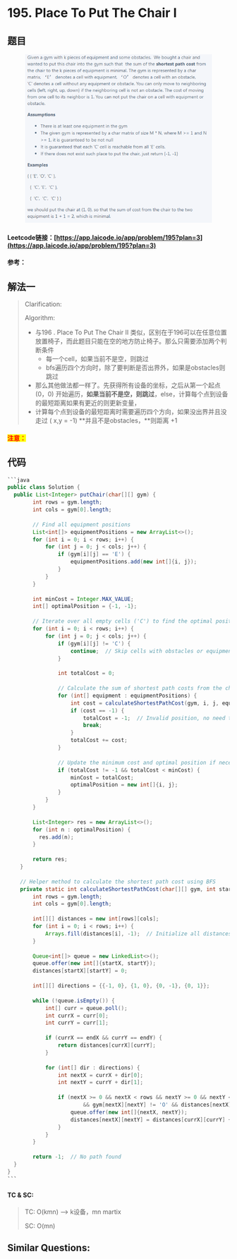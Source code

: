 # 195. Place To Put The Chair I

## 题目

<figure><img src=".gitbook/assets/image (4) (3).png" alt=""><figcaption></figcaption></figure>

#### Leetcode链接：[https://app.laicode.io/app/problem/195?plan=3](https://app.laicode.io/app/problem/195?plan=3)

#### 参考：

## 解法一

> Clarification:&#x20;
>
> Algorithm:&#x20;
>
> * 与196 . Place To Put The Chair II 类似，区别在于196可以在任意位置放置椅子，而此题目只能在空的地方防止椅子。那么只需要添加两个判断条件
>   * 每一个cell，如果当前不是空，则跳过
>   * bfs遍历四个方向时，除了要判断是否出界外，如果是obstacles则跳过
> * 那么其他做法都一样了。先获得所有设备的坐标，之后从第一个起点(0，0) 开始遍历，**如果当前不是空，则跳过**，else，计算每个点到设备的最短距离如果有更近的则更新变量，
> * 计算每个点到设备的最短距离时需要遍历四个方向，如果没出界并且没走过 ( x,y = -1) **并且不是obstacles，**则距离 +1

#### <mark style="color:red;">注意：</mark>

## 代码

````java
```java
public class Solution {
  public List<Integer> putChair(char[][] gym) {
        int rows = gym.length;
        int cols = gym[0].length;

        // Find all equipment positions
        List<int[]> equipmentPositions = new ArrayList<>();
        for (int i = 0; i < rows; i++) {
            for (int j = 0; j < cols; j++) {
                if (gym[i][j] == 'E') {
                    equipmentPositions.add(new int[]{i, j});
                }
            }
        }

        int minCost = Integer.MAX_VALUE;
        int[] optimalPosition = {-1, -1};

        // Iterate over all empty cells ('C') to find the optimal position
        for (int i = 0; i < rows; i++) {
            for (int j = 0; j < cols; j++) {
                if (gym[i][j] != 'C') {
                    continue;  // Skip cells with obstacles or equipment
                }

                int totalCost = 0;

                // Calculate the sum of shortest path costs from the chair to all equipment positions
                for (int[] equipment : equipmentPositions) {
                    int cost = calculateShortestPathCost(gym, i, j, equipment[0], equipment[1]);
                    if (cost == -1) {
                        totalCost = -1;  // Invalid position, no need to continue calculating costs
                        break;
                    }
                    totalCost += cost;
                }

                // Update the minimum cost and optimal position if necessary
                if (totalCost != -1 && totalCost < minCost) {
                    minCost = totalCost;
                    optimalPosition = new int[]{i, j};
                }
            }
        }

        List<Integer> res = new ArrayList<>();
        for (int n : optimalPosition) {
          res.add(n);
        }

        return res;
    }

    // Helper method to calculate the shortest path cost using BFS
    private static int calculateShortestPathCost(char[][] gym, int startX, int startY, int endX, int endY) {
        int rows = gym.length;
        int cols = gym[0].length;

        int[][] distances = new int[rows][cols];
        for (int i = 0; i < rows; i++) {
            Arrays.fill(distances[i], -1);  // Initialize all distances to -1 (unvisited)
        }

        Queue<int[]> queue = new LinkedList<>();
        queue.offer(new int[]{startX, startY});
        distances[startX][startY] = 0;

        int[][] directions = {{-1, 0}, {1, 0}, {0, -1}, {0, 1}};

        while (!queue.isEmpty()) {
            int[] curr = queue.poll();
            int currX = curr[0];
            int currY = curr[1];

            if (currX == endX && currY == endY) {
                return distances[currX][currY];
            }

            for (int[] dir : directions) {
                int nextX = currX + dir[0];
                int nextY = currY + dir[1];

                if (nextX >= 0 && nextX < rows && nextY >= 0 && nextY < cols
                        && gym[nextX][nextY] != 'O' && distances[nextX][nextY] == -1) {
                    queue.offer(new int[]{nextX, nextY});
                    distances[nextX][nextY] = distances[currX][currY] + 1;
                }
            }
        }

        return -1;  // No path found
  }
}
```
````

#### TC & SC:&#x20;

> TC: O(kmn) --> k设备，mn martix
>
> SC: O(mn)

## **Similar Questions:**&#x20;

